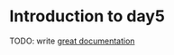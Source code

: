 # Introduction to day5

TODO: write [great documentation](http://jacobian.org/writing/what-to-write/)
